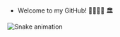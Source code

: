 - Welcome to my GitHub! :boxing_glove:🏋️‍♂️:thought_balloon: :classical_building:

 ![Snake animation](https://github.com/Lordy2022/Lordy2022/blob/output/github-contribution-grid-snake.svg)
